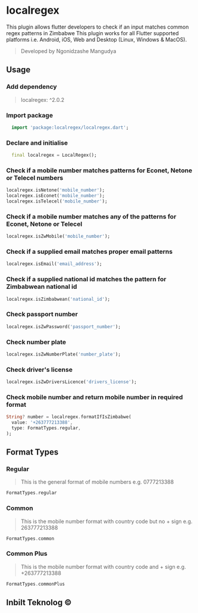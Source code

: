 # localregex

This plugin allows flutter developers to check if an input matches common regex patterns in Zimbabwe
This plugin works for all Flutter supported platforms i.e. Android, iOS, Web and Desktop (Linux, Windows & MacOS).

> Developed by Ngonidzashe Mangudya

## Usage
### Add dependency
> localregex: ^2.0.2

### Import package
```dart
  import 'package:localregex/localregex.dart';
```
### Declare and initialise
```dart
  final localregex = LocalRegex();
```

### Check if a mobile number matches patterns for Econet, Netone or Telecel numbers

```dart
localregex.isNetone('mobile_number');
localregex.isEconet('mobile_number');
localregex.isTelecel('mobile_number');
```

### Check if a mobile number matches any of the patterns for Econet, Netone or Telecel

```dart
localregex.isZwMobile('mobile_number');
```

### Check if a supplied email matches proper email patterns

```dart
localregex.isEmail('email_address');
```

### Check if a supplied national id matches the pattern for Zimbabwean national id

```dart
localregex.isZimbabwean('national_id');
```

### Check passport number

```dart
localregex.isZwPassword('passport_number');
```

### Check number plate

```dart
localregex.isZwNumberPlate('number_plate');
```

### Check driver's license

```dart
localregex.isZwDriversLicence('drivers_license');
```

### Check mobile number and return mobile number in required format

``` dart
String? number = localregex.formatIfIsZimbabwe(
  value: '+263777213388',
  type: FormatTypes.regular,
);
```

## Format Types
### Regular
> This is the general format of mobile numbers e.g. 0777213388
``` dart
FormatTypes.regular
```

### Common
> This is the mobile number format with country code but no + sign e.g. 263777213388
``` dart
FormatTypes.common
```

### Common Plus
> This is the mobile number format with country code and + sign e.g. +263777213388
``` dart
FormatTypes.commonPlus
```

## Inbilt Teknolog ©

